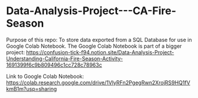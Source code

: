 # Data-Analysis-Project---CA-Fire-Season

Purpose of this repo:  To store data exported from a SQL Database for use in Google Colab Notebook. The Google Colab Notebook is part of a bigger project:  https://confusion-tick-f94.notion.site/Data-Analysis-Project-Understanding-California-Fire-Season-Activity-1691399f6c9b809496c1cc728c78963c


Link to Google Colab Notebook:  https://colab.research.google.com/drive/1VlyRFn2PgegRwn2XrojRS9HQ1fVkmB1m?usp=sharing

